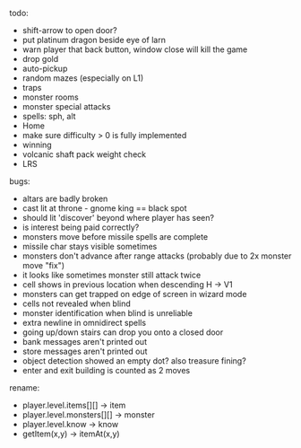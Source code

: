 todo:
- shift-arrow to open door?
- put platinum dragon beside eye of larn
- warn player that back button, window close will kill the game
- drop gold
- auto-pickup
- random mazes (especially on L1)
- traps
- monster rooms
- monster special attacks
- spells: sph, alt
- Home
- make sure difficulty > 0 is fully implemented
- winning
- volcanic shaft pack weight check
- LRS

bugs:
- altars are badly broken
- cast lit at throne - gnome king == black spot
- should lit 'discover' beyond where player has seen?
- is interest being paid correctly?
- monsters move before missile spells are complete
- missile char stays visible sometimes
- monsters don't advance after range attacks (probably due to 2x monster move "fix")
- it looks like sometimes monster still attack twice
- cell shows in previous location when descending H -> V1
- monsters can get trapped on edge of screen in wizard mode
- cells not revealed when blind
- monster identification when blind is unreliable
- extra newline in omnidirect spells
- going up/down stairs can drop you onto a closed door
- bank messages aren't printed out
- store messages aren't printed out
- object detection showed an empty dot? also treasure fining?
- enter and exit building is counted as 2 moves

rename:
- player.level.items[][] -> item
- player.level.monsters[][] -> monster
- player.level.know -> know
- getItem(x,y) -> itemAt(x,y)
